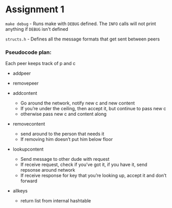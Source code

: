 # Assignment 1

`make debug` - Runs make with `DEBUG` defined.  The `INFO` calls will not print anything if `DEBUG` isn't defined

`structs.h` - Defines all the message formats that get sent between peers


### Pseudocode plan:

Each peer keeps track of p and c

- addpeer

- removepeer

- addcontent
   - Go around the network, notify new c and new content
   - If you’re under the ceiling, then accept it, but continue to pass new c
   - otherwise pass new c and content along

- removecontent
   - send around to the person that needs it
   - If removing him doesn’t put him below floor

- lookupcontent
   - Send message to other dude with request
   - If receive request, check if you’ve got it, if you have it, send repsonse
     around network
   - If receive response for key that you’re looking up, accept it and don’t
     forward

- allkeys
   - return list from internal hashtable
